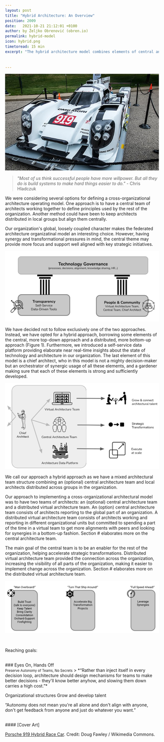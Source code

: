 ```yaml
---
layout: post
title: "Hybrid Architecture: An Overview"
position: 2009
date:   2021-10-21 21:12:01 +0100
author: by Željko Obrenović (obren.io)
permalink: hybrid-model
icon: hybrid.png
timetoread: 15 min
excerpt: "The hybrid architecture model combines elements of central and federated architecture functions, adding a new element of a data platform. Our model for architecture operations has three components:  architectural data platform, people (organised in central and virtual teams), and different governance practices. "


---
```

![](assets/images/640px-2014_Porsche_919_Hybrid_Race_Car_(73530205).jpeg)

> *"Most of us think successful people have more willpower. But all they do is build systems to make hard things easier to do."* - Chris Hladczuk

We were considering several options for defining a cross-organizational architecture operating model. One approach is to have a central team of architects working together to define principles used by the rest of the organization. Another method could have been to keep architects distributed in local groups but align them centrally.

Our organization's global, loosely coupled character makes the federated architecture organizatinal model an interesting choice. However, having synergy and transformational pressures in mind, the central theme may provide more focus and support well aligned with key strategic initiatives.

![](assets/images/model.jpg)

We have decided not to follow exclusively one of the two approaches. Instead, we have opted for a hybrid approach, borrowing some elements of the central, more top-down approach and a distributed, more bottom-up approach (Figure 1). Furthermore, we introduced a self-service data platform providing elaborate near real-time insights about the state of technology and architecture in our organization. The last element of this model is a chief architect, who in this model is not a mighty decision-maker but an orchestrator of synergic usage of all these elements, and a gardener making sure that each of these elements is strong and sufficiently developed.

![](assets/images/aha-model.png)

We call our approach a hybrid approach as we have a mixed architectural team structure combining an (optional) central architecture team and local architects distributed across groups in the organization.

Our approach to implementing a cross-organizational architectural model was to have two teams of architects: an (optional) central architecture team and a distributed virtual architecture team. An (option) central architecture team consists of architects reporting to the global part of an organization. A distributed virtual architecture team consists of architects working and reporting in different organizational units but committed to spending a part of the time in a virtual team to get more alignments with peers and looking for synergies in a bottom-up fashion. Section # elaborates more on the central architecture team.

The main goal of the central team is to be an enabler for the rest of the organization, helping accelerate strategic transformations. Distributed virtual architecture team provided the connection across the organization, increasing the visibility of all parts of the organization, making it easier to implement change across the organization. Section # elaborates more on the distributed virtual architecture team.

![](assets/images/realities.png)

<br>

Reaching goals:

<br>
### Eyes On, Hands Off<br><span style="font-size: 80%">Preserve Autonomy of Teams, No Secrets</span>
> *“Rather than inject itself in every decision loop, architecture should design mechanisms for teams to make better decisions - they'll know better anyhow, and slowing them down carries a high cost.”*


Organizational structures
Grow and develop talent


“Autonomy does not mean you're all alone and don't align with anyone, don't get feedback from anyone and just do whatever you want.”



<br>
#### [Cover Art]

[Porsche 919 Hybrid Race Car](https://commons.wikimedia.org/wiki/File:2014_Porsche_919_Hybrid_Race_Car_(73530205).jpeg). Credit: Doug Fawley / Wikimedia Commons.
